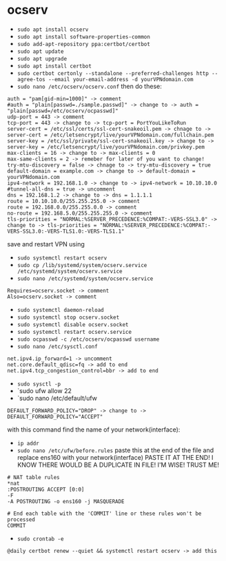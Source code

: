 # ocserv

* `sudo apt install ocserv`
* `sudo apt install software-properties-common`
* `sudo add-apt-repository ppa:certbot/certbot`
* `sudo apt update`
* `sudo apt upgrade`
* `sudo apt install certbot`
* `sudo certbot certonly --standalone --preferred-challenges http --agree-tos --email your-email-address -d yourVPNdomain.com`
* `sudo nano /etc/ocserv/ocserv.conf`
then do these:
```
auth = "pam[gid-min=1000]" -> comment
#auth = "plain[passwd=./sample.passwd]" -> change to -> auth = "plain[passwd=/etc/ocserv/ocpasswd]"
udp-port = 443 -> comment
tcp-port = 443 -> change to -> tcp-port = PortYouLikeToRun
server-cert = /etc/ssl/certs/ssl-cert-snakeoil.pem -> chnage to -> server-cert = /etc/letsencrypt/live/yourVPNdomain.com/fullchain.pem
server-key = /etc/ssl/private/ssl-cert-snakeoil.key -> change to -> server-key = /etc/letsencrypt/live/yourVPNdomain.com/privkey.pem
max-clients = 16 -> change to -> max-clients = 0
max-same-clients = 2 -> remeber for later of you want to change!
try-mtu-discovery = false -> chnage to -> try-mtu-discovery = true
default-domain = example.com -> change to -> default-domain = yourVPNdomain.com
ipv4-network = 192.168.1.0 -> change to -> ipv4-network = 10.10.10.0
#tunnel-all-dns = true -> uncomment
dns = 192.168.1.2 -> change to -> dns = 1.1.1.1
route = 10.10.10.0/255.255.255.0 -> comment
route = 192.168.0.0/255.255.0.0 -> comment
no-route = 192.168.5.0/255.255.255.0 -> comment
tls-priorities = "NORMAL:%SERVER_PRECEDENCE:%COMPAT:-VERS-SSL3.0" -> change to -> tls-priorities = "NORMAL:%SERVER_PRECEDENCE:%COMPAT:-VERS-SSL3.0:-VERS-TLS1.0:-VERS-TLS1.1"
```
save and restart VPN using
* `sudo systemctl restart ocserv`
* `sudo cp /lib/systemd/system/ocserv.service /etc/systemd/system/ocserv.service`
* `sudo nano /etc/systemd/system/ocserv.service`
```
Requires=ocserv.socket -> comment
Also=ocserv.socket -> comment
```
* `sudo systemctl daemon-reload`
* `sudo systemctl stop ocserv.socket`
* `sudo systemctl disable ocserv.socket`
* `sudo systemctl restart ocserv.service`
* `sudo ocpasswd -c /etc/ocserv/ocpasswd username`
* `sudo nano /etc/sysctl.conf`
```
net.ipv4.ip_forward=1 -> uncomment
net.core.default_qdisc=fq -> add to end
net.ipv4.tcp_congestion_control=bbr -> add to end
```
* `sudo sysctl -p`
* `sudo ufw allow 22
* `sudo nano /etc/default/ufw
```
DEFAULT_FORWARD_POLICY="DROP" -> change to -> DEFAULT_FORWARD_POLICY="ACCEPT"
```
with this command find the name of your network(interface):
* `ip addr`
* `sudo nano /etc/ufw/before.rules`
paste this at the end of the file and replace ens160 with your network(interface)
PASTE IT AT THE END! I KNOW THERE WOULD BE A DUPLICATE IN FILE!
I'M WISE! TRUST ME!
```
# NAT table rules
*nat
:POSTROUTING ACCEPT [0:0]
-F
-A POSTROUTING -o ens160 -j MASQUERADE

# End each table with the 'COMMIT' line or these rules won't be processed
COMMIT
```
* `sudo crontab -e`
```
@daily certbot renew --quiet && systemctl restart ocserv -> add this
```
